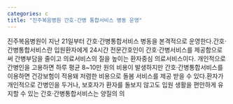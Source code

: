 ```yaml
---
categories: c
title: "진주복음병원 간호·간병 통합서비스 병동 운영"
---
```

진주복음병원이 지난 21일부터 간호·간병통합서비스 병동을 본격적으로 운영한다.간호·간병통합서비스란 입원환자에게 24시간 전문간호인이 간호·간병서비스를 제공함으로써 간병부담을 줄이고 의료서비스의 질을 높이는 환자중심 의료서비스이다. 개인적으로 간병인을 고용하면 하루 평균 8~10만 원의 비용이 발생하지만 간호·간병통합서비스를 이용하면 건강보험이 적용돼 저렴한 비용으로 돌봄 서비스를 제공 받을 수 있다.환자가 개인적으로 간병인을 두거나, 보호자가 환자를 돌보지 않고도 입원 생활을 편안하게 유지할 수 있는 간호·간병통합서비스는 양질의 의
